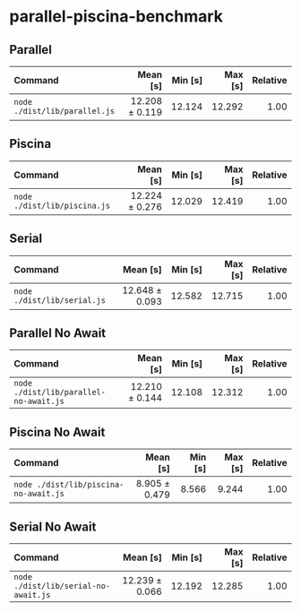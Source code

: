# parallel-piscina-benchmark

## Parallel

| Command                       |       Mean [s] | Min [s] | Max [s] | Relative |
| :---------------------------- | -------------: | ------: | ------: | -------: |
| `node ./dist/lib/parallel.js` | 12.208 ± 0.119 |  12.124 |  12.292 |     1.00 |

## Piscina

| Command                      |       Mean [s] | Min [s] | Max [s] | Relative |
| :--------------------------- | -------------: | ------: | ------: | -------: |
| `node ./dist/lib/piscina.js` | 12.224 ± 0.276 |  12.029 |  12.419 |     1.00 |

## Serial

| Command                     |       Mean [s] | Min [s] | Max [s] | Relative |
| :-------------------------- | -------------: | ------: | ------: | -------: |
| `node ./dist/lib/serial.js` | 12.648 ± 0.093 |  12.582 |  12.715 |     1.00 |

## Parallel No Await

| Command                                |       Mean [s] | Min [s] | Max [s] | Relative |
| :------------------------------------- | -------------: | ------: | ------: | -------: |
| `node ./dist/lib/parallel-no-await.js` | 12.210 ± 0.144 |  12.108 |  12.312 |     1.00 |

## Piscina No Await

| Command                               |      Mean [s] | Min [s] | Max [s] | Relative |
| :------------------------------------ | ------------: | ------: | ------: | -------: |
| `node ./dist/lib/piscina-no-await.js` | 8.905 ± 0.479 |   8.566 |   9.244 |     1.00 |

## Serial No Await

| Command                              |       Mean [s] | Min [s] | Max [s] | Relative |
| :----------------------------------- | -------------: | ------: | ------: | -------: |
| `node ./dist/lib/serial-no-await.js` | 12.239 ± 0.066 |  12.192 |  12.285 |     1.00 |
